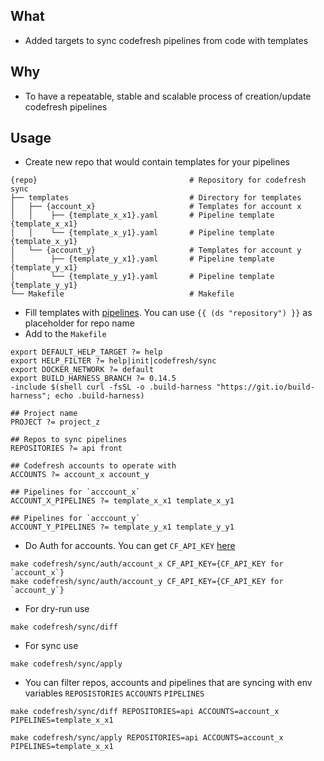 ## What

- Added targets to sync codefresh pipelines from code with templates

## Why

- To have a repeatable, stable and scalable process of creation/update codefresh pipelines

## Usage

- Create new repo that would contain templates for your pipelines

```
{repo}                                  # Repository for codefresh sync
├── templates                           # Directory for templates
│   ├── {account_x}                     # Templates for account x
│   │    ├── {template_x_x1}.yaml       # Pipeline template {template_x_x1}
│   │    └── {template_x_y1}.yaml       # Pipeline template {template_x_y1}
│   └── {account_y}                     # Templates for account y
│        ├── {template_y_x1}.yaml       # Pipeline template {template_y_x1}
│        └── {template_y_y1}.yaml       # Pipeline template {template_y_y1}
└── Makefile                            # Makefile
```

- Fill templates with [pipelines](https://codefresh-io.github.io/cli/pipelines/spec/). You can use `{{ (ds "repository") }}` as placeholder for repo name
- Add to the `Makefile`

```
export DEFAULT_HELP_TARGET ?= help
export HELP_FILTER ?= help|init|codefresh/sync
export DOCKER_NETWORK ?= default
export BUILD_HARNESS_BRANCH ?= 0.14.5
-include $(shell curl -fsSL -o .build-harness "https://git.io/build-harness"; echo .build-harness)

## Project name
PROJECT ?= project_z

## Repos to sync pipelines
REPOSITORIES ?= api front

## Codefresh accounts to operate with
ACCOUNTS ?= account_x account_y

## Pipelines for `acccount_x`
ACCOUNT_X_PIPELINES ?= template_x_x1 template_x_y1

## Pipelines for `acccount_y`
ACCOUNT_Y_PIPELINES ?= template_y_x1 template_y_y1
```

- Do Auth for accounts. You can get `CF_API_KEY` [here](https://g.codefresh.io/account-conf/tokens)

```
make codefresh/sync/auth/account_x CF_API_KEY={CF_API_KEY for `account_x`}
make codefresh/sync/auth/account_y CF_API_KEY={CF_API_KEY for `account_y`}
```

- For dry-run use

```
make codefresh/sync/diff
```

- For sync use

```
make codefresh/sync/apply
```

- You can filter repos, accounts and pipelines that are syncing with env variables `REPOSISTORIES` `ACCOUNTS` `PIPELINES`

```
make codefresh/sync/diff REPOSITORIES=api ACCOUNTS=account_x PIPELINES=template_x_x1

make codefresh/sync/apply REPOSITORIES=api ACCOUNTS=account_x PIPELINES=template_x_x1
```
